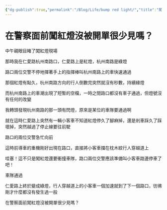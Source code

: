 ```yaml
---
{"dg-publish":true,"permalink":"/Blog/Life/bump red light/","title":"闖紅燈","tags":["blog"]}
---
```



# 在警察面前闖紅燈沒被開單很少見嗎？


中午親眼目睹了闖紅燈現場

那時我在仁愛路杭州南路口，仁愛路上是紅燈，杭州南路是綠燈

路口兩位交警不停地揮著手上的指揮棒叫杭州南路上的車快速通過

那個紅燈有點久，杭州南路方向的行人倒數完突然就沒有秒數，持續綠燈

而杭州南路上的車潮出現了短暫的空檔，一時之間路口都沒有車子通過，但燈號沒有任何的改變

我轉頭發現杭州南路的那一頭有閃燈，原來是某位的車隊要通過啊


就在這時仁愛路上突然有一輛小客車不知道紅燈停久了腳麻掉，還是剎車踩久了踩壞掉，突然越過了停止線要往前駛

路口的兩位交警急忙向前

這時前導車的重機剛好出現在路口，直接將小客車擋在枕木紋行人穿越道上


哇塞！這不只是闖紅燈還要衝撞車隊，路口兩位交警應該準備叫小客車路邊停車了吧！


車隊通過


仁愛路上終於變成綠燈，行人穿越道上的小客車一個加速就到了下一個路口，彷彿剛才什麼都沒有發生過一般


在警察面前闖紅燈沒被開單很少見嗎？
